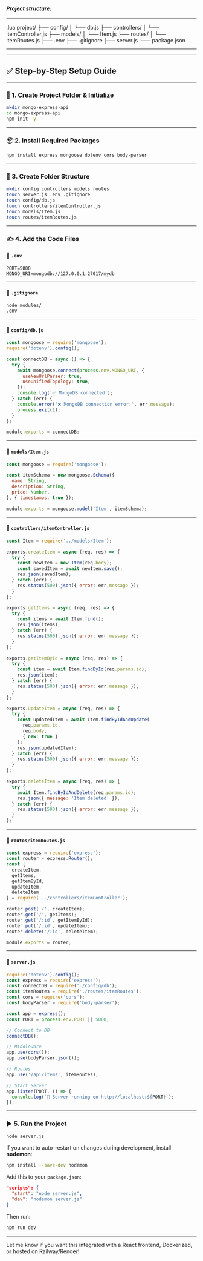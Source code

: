 #### ***Project structure:***

---
.lua
project/
├── config/
│   └── db.js
├── controllers/
│   └── itemController.js
├── models/
│   └── Item.js
├── routes/
│   └── itemRoutes.js
├── .env
├── .gitignore
├── server.js
└── package.json

---



---

## ✅ Step-by-Step Setup Guide

---

### 🧱 1. **Create Project Folder & Initialize**
```bash
mkdir mongo-express-api
cd mongo-express-api
npm init -y
```

---

### 📦 2. **Install Required Packages**
```bash
npm install express mongoose dotenv cors body-parser
```

---

### 📁 3. **Create Folder Structure**
```bash
mkdir config controllers models routes
touch server.js .env .gitignore
touch config/db.js
touch controllers/itemController.js
touch models/Item.js
touch routes/itemRoutes.js
```

---

### ✍️ 4. **Add the Code Files**

#### 📌 `.env`
```env
PORT=5000
MONGO_URI=mongodb://127.0.0.1:27017/mydb
```

---

#### 📌 `.gitignore`
```gitignore
node_modules/
.env
```

---

#### 📌 `config/db.js`
```js
const mongoose = require('mongoose');
require('dotenv').config();

const connectDB = async () => {
  try {
    await mongoose.connect(process.env.MONGO_URI, {
      useNewUrlParser: true,
      useUnifiedTopology: true,
    });
    console.log('✅ MongoDB connected');
  } catch (err) {
    console.error('❌ MongoDB connection error:', err.message);
    process.exit(1);
  }
};

module.exports = connectDB;
```

---

#### 📌 `models/Item.js`
```js
const mongoose = require('mongoose');

const itemSchema = new mongoose.Schema({
  name: String,
  description: String,
  price: Number,
}, { timestamps: true });

module.exports = mongoose.model('Item', itemSchema);
```

---

#### 📌 `controllers/itemController.js`
```js
const Item = require('../models/Item');

exports.createItem = async (req, res) => {
  try {
    const newItem = new Item(req.body);
    const savedItem = await newItem.save();
    res.json(savedItem);
  } catch (err) {
    res.status(500).json({ error: err.message });
  }
};

exports.getItems = async (req, res) => {
  try {
    const items = await Item.find();
    res.json(items);
  } catch (err) {
    res.status(500).json({ error: err.message });
  }
};

exports.getItemById = async (req, res) => {
  try {
    const item = await Item.findById(req.params.id);
    res.json(item);
  } catch (err) {
    res.status(500).json({ error: err.message });
  }
};

exports.updateItem = async (req, res) => {
  try {
    const updatedItem = await Item.findByIdAndUpdate(
      req.params.id,
      req.body,
      { new: true }
    );
    res.json(updatedItem);
  } catch (err) {
    res.status(500).json({ error: err.message });
  }
};

exports.deleteItem = async (req, res) => {
  try {
    await Item.findByIdAndDelete(req.params.id);
    res.json({ message: 'Item deleted' });
  } catch (err) {
    res.status(500).json({ error: err.message });
  }
};
```

---

#### 📌 `routes/itemRoutes.js`
```js
const express = require('express');
const router = express.Router();
const {
  createItem,
  getItems,
  getItemById,
  updateItem,
  deleteItem
} = require('../controllers/itemController');

router.post('/', createItem);
router.get('/', getItems);
router.get('/:id', getItemById);
router.put('/:id', updateItem);
router.delete('/:id', deleteItem);

module.exports = router;
```

---

#### 📌 `server.js`
```js
require('dotenv').config();
const express = require('express');
const connectDB = require('./config/db');
const itemRoutes = require('./routes/itemRoutes');
const cors = require('cors');
const bodyParser = require('body-parser');

const app = express();
const PORT = process.env.PORT || 5000;

// Connect to DB
connectDB();

// Middleware
app.use(cors());
app.use(bodyParser.json());

// Routes
app.use('/api/items', itemRoutes);

// Start Server
app.listen(PORT, () => {
  console.log(`🚀 Server running on http://localhost:${PORT}`);
});
```

---

### ▶️ 5. **Run the Project**
```bash
node server.js
```

If you want to auto-restart on changes during development, install **nodemon**:
```bash
npm install --save-dev nodemon
```

Add this to your `package.json`:
```json
"scripts": {
  "start": "node server.js",
  "dev": "nodemon server.js"
}
```

Then run:
```bash
npm run dev
```

---

Let me know if you want this integrated with a React frontend, Dockerized, or hosted on Railway/Render!
